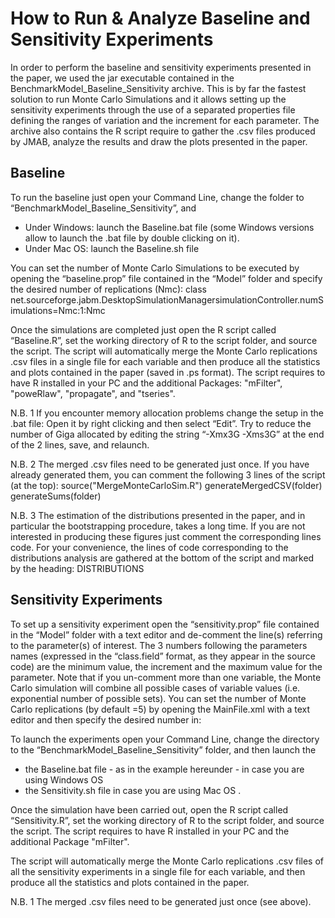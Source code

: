 # How to Run & Analyze  Baseline and Sensitivity Experiments 

In order to perform the baseline and sensitivity experiments presented in the paper, we used the jar executable contained in the BenchmarkModel_Baseline_Sensitivity archive. This is by far the fastest solution to run Monte Carlo Simulations and it allows setting up the sensitivity experiments through the use of a separated properties file defining the ranges of variation and the increment for each parameter. The archive also contains the R script require to gather the .csv files produced by JMAB, analyze the results and draw the plots presented in the paper.

## Baseline

To run the baseline just open your Command Line, change the folder to “BenchmarkModel_Baseline_Sensitivity”, and 

* Under Windows: launch the Baseline.bat file (some Windows versions allow to launch the .bat file by double clicking on it). 
* Under Mac OS: launch the Baseline.sh file 

You can set the number of Monte Carlo Simulations to be executed by opening the “baseline.prop” file contained in the “Model” folder and specify the desired number of replications (Nmc):
class net.sourceforge.jabm.DesktopSimulationManagersimulationController.numSimulations=Nmc:1:Nmc

Once the simulations are completed just open the R script called “Baseline.R”, set the working directory of R to the script folder, and source the script.
The script will automatically merge the Monte Carlo replications .csv files in a single file for each variable and then produce all the statistics and plots contained in the paper (saved in .ps format). The script requires to have R installed in your PC and the additional Packages: "mFilter", "poweRlaw", "propagate", and "tseries".

N.B. 1 If you encounter memory allocation problems change the setup in the .bat file: Open it by right clicking and then select “Edit”.  Try to reduce the number of Giga allocated by editing the string “-Xmx3G -Xms3G” at the end of the 2 lines, save, and relaunch.

N.B. 2 The merged .csv files need to be generated just once. If you have already generated them, you can comment the following 3 lines of the script (at the top):
source("MergeMonteCarloSim.R")
generateMergedCSV(folder)
generateSums(folder)

N.B. 3 The estimation of the distributions presented in the paper, and in particular the bootstrapping procedure, takes a long time. If you are not interested in producing these figures just comment the corresponding lines code. For your convenience, the lines of code corresponding to the distributions analysis are gathered at the bottom of the script and marked by the heading: DISTRIBUTIONS

## Sensitivity Experiments

To set up a sensitivity experiment open the “sensitivity.prop”  file contained in the “Model” folder with a text editor and de-comment the line(s) referring to the parameter(s) of interest. The 3 numbers following the parameters names (expressed in the “class.field” format, as they appear in the source code) are the minimum value, the increment and the maximum value for the parameter. Note that if you un-comment more than one variable, the Monte Carlo simulation will combine all possible cases of variable values (i.e. exponential number of possible sets). You can set the number of Monte Carlo replications (by default =5) by opening the MainFile.xml with a text editor and then specify the desired number in: <property name="numSimulations" value="5"/> 

To launch the experiments open your Command Line, change the directory to the “BenchmarkModel_Baseline_Sensitivity” folder, and then launch the 

* the Baseline.bat file - as in the example hereunder - in case you are using Windows OS
* the Sensitivity.sh file in case you are using Mac OS .  

Once the simulation have been carried out, open the R script called “Sensitivity.R”, set the working directory of R to the script folder, and source the script. The script requires to have R installed in your PC and the additional Package "mFilter".

The script will automatically merge the Monte Carlo replications .csv files of all the sensitivity experiments in a single file for each variable, and then produce all the statistics and plots contained in the paper. 

N.B. 1 The merged .csv files need to be generated just once (see above).

